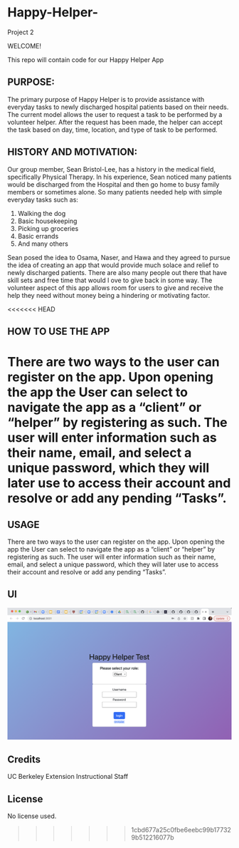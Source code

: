 # Happy-Helper-
Project 2

WELCOME!

This repo will contain code for our Happy Helper App

## PURPOSE:
The primary purpose of Happy Helper is to provide assistance with everyday tasks to 
newly discharged hospital patients based on their needs. 
The current model allows the user to request a task to be performed by a volunteer helper. 
After the request has been made, the helper can accept the task based on day, time, location, and type of task to be performed. 

## HISTORY AND MOTIVATION:
Our group member, Sean Bristol-Lee, has a history in the medical field, specifically Physical Therapy. 
In his experience, Sean noticed many patients would be discharged from the Hospital and then go home to busy family members or sometimes alone. 
So many patients needed help with simple everyday tasks such as:

1. Walking the dog
2. Basic housekeeping
3. Picking up groceries
4. Basic errands
5. And many others

Sean posed the idea to Osama, Naser, and Hawa and they agreed to pursue the idea of creating an app that would provide much 
solace and relief to newly discharged patients. There are also many people out there that have skill sets and free time that would l
ove to give back in some way. The volunteer aspect of this app allows room for users to give and receive the help they need 
without money being a hindering or motivating factor. 

<<<<<<< HEAD
## HOW TO USE THE APP
There are two ways to the user can register on the app. 
Upon opening the app the User can select to navigate the app as a “client” or “helper” by registering as such. 
The user will enter information such as their name, email, and select a unique password,
which they will later use to access their account and resolve or add any pending “Tasks”.
=======
## USAGE
There are two ways to the user can register on the app. 
Upon opening the app the User can select to navigate the app as a “client” or “helper” by registering as such. 
The user will enter information such as their name, email, and select a unique password,
which they will later use to access their account and resolve or add any pending “Tasks”.

## UI
![“Landing Page”](./Img/Screen%20Shot%202023-01-09%20at%203.14.49%20PM.png)


## Credits
UC Berkeley Extension Instructional Staff 

## License
No license used.
>>>>>>> 1cbd677a25c0fbe6eebc99b177329b512216077b
